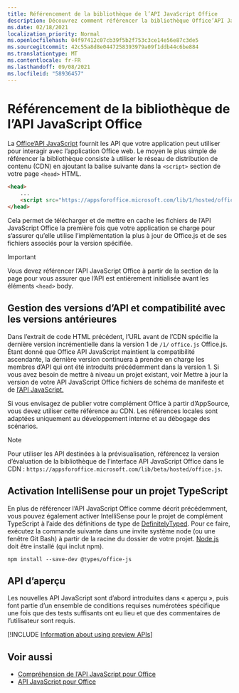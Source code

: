 ```yaml
---
title: Référencement de la bibliothèque de l’API JavaScript Office
description: Découvrez comment référencer la bibliothèque Office’API JavaScript et les définitions de type dans votre application.
ms.date: 02/18/2021
localization_priority: Normal
ms.openlocfilehash: 04f97412c07cb39f5b2f753c3ce14e56e87c3de5
ms.sourcegitcommit: 42c55a8d8e0447258393979a09f1ddb44c6be884
ms.translationtype: MT
ms.contentlocale: fr-FR
ms.lasthandoff: 09/08/2021
ms.locfileid: "58936457"
---
```

# <a name="referencing-the-office-javascript-api-library"></a>Référencement de la bibliothèque de l’API JavaScript Office

La [Office’API JavaScript](../reference/javascript-api-for-office.md) fournit les API que votre application peut utiliser pour interagir avec l’application Office web. Le moyen le plus simple de référencer la bibliothèque consiste à utiliser le réseau de distribution de contenu (CDN) en ajoutant la balise suivante dans la `<script>` section de votre page `<head>` HTML.

```html
<head>
    ...
    <script src="https://appsforoffice.microsoft.com/lib/1/hosted/office.js" type="text/javascript"></script>
</head>
```

Cela permet de télécharger et de mettre en cache les fichiers de l’API JavaScript Office la première fois que votre application se charge pour s’assurer qu’elle utilise l’implémentation la plus à jour de Office.js et de ses fichiers associés pour la version spécifiée.

> [!IMPORTANT]
> Vous devez référencer l’API JavaScript Office à partir de la section de la page pour vous assurer que l’API est entièrement initialisée avant les éléments `<head>` body.

## <a name="api-versioning-and-backward-compatibility"></a>Gestion des versions d’API et compatibilité avec les versions antérieures

Dans l’extrait de code HTML précédent, l’URL avant de l’CDN spécifie la dernière version incrémentielle dans la version 1 de `/1/` `office.js` Office.js. Étant donné que Office API JavaScript maintient la compatibilité ascendante, la dernière version continuera à prendre en charge les membres d’API qui ont été introduits précédemment dans la version 1. Si vous avez besoin de mettre à niveau un projet existant, voir Mettre à jour la version de votre API JavaScript Office fichiers de schéma de manifeste et de [l’API JavaScript.](update-your-javascript-api-for-office-and-manifest-schema-version.md) 

Si vous envisagez de publier votre complément Office à partir d’AppSource, vous devez utiliser cette référence au CDN. Les références locales sont adaptées uniquement au développement interne et au débogage des scénarios.

> [!NOTE]
> Pour utiliser les API destinées à la prévisualisation, référencez la version d’évaluation de la bibliothèque de l’interface API JavaScript Office dans le CDN : `https://appsforoffice.microsoft.com/lib/beta/hosted/office.js`.

## <a name="enabling-intellisense-for-a-typescript-project"></a>Activation IntelliSense pour un projet TypeScript

En plus de référencer l’API JavaScript Office comme décrit précédemment, vous pouvez également activer IntelliSense pour le projet de complément TypeScript à l’aide des définitions de type de [DefinitelyTyped](https://github.com/DefinitelyTyped/DefinitelyTyped/tree/master/types/office-js). Pour ce faire, exécutez la commande suivante dans une invite système node (ou une fenêtre Git Bash) à partir de la racine du dossier de votre projet. [Node.js](https://nodejs.org) doit être installé (qui inclut npm).

```command&nbsp;line
npm install --save-dev @types/office-js
```

## <a name="preview-apis"></a>API d’aperçu

Les nouvelles API JavaScript sont d’abord introduites dans « aperçu », puis font partie d’un ensemble de conditions requises numérotées spécifique une fois que des tests suffisants ont eu lieu et que des commentaires de l’utilisateur sont requis.

[!INCLUDE [Information about using preview APIs](../includes/using-preview-apis-host.md)]

## <a name="see-also"></a>Voir aussi

- [Compréhension de l’API JavaScript pour Office](understanding-the-javascript-api-for-office.md)
- [API JavaScript pour Office](../reference/javascript-api-for-office.md)
